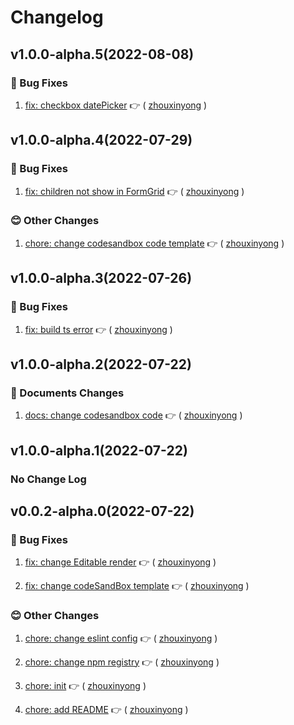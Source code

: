# Changelog

## v1.0.0-alpha.5(2022-08-08)

### :bug: Bug Fixes

1. [fix: checkbox datePicker](https://github.com/formilyjs/antdv-x3/commit/ce0f21e) :point_right: ( [zhouxinyong](https://github.com/zhouxinyong) )

## v1.0.0-alpha.4(2022-07-29)

### :bug: Bug Fixes

1. [fix: children not show in FormGrid](https://github.com/formilyjs/antdv-x3/commit/40abb2a) :point_right: ( [zhouxinyong](https://github.com/zhouxinyong) )

### :blush: Other Changes

1. [chore: change codesandbox code template](https://github.com/formilyjs/antdv-x3/commit/58e185e) :point_right: ( [zhouxinyong](https://github.com/zhouxinyong) )

## v1.0.0-alpha.3(2022-07-26)

### :bug: Bug Fixes

1. [fix: build ts error](https://github.com/formilyjs/antdv-x3/commit/0d63b09) :point_right: ( [zhouxinyong](https://github.com/zhouxinyong) )

## v1.0.0-alpha.2(2022-07-22)

### :memo: Documents Changes

1. [docs: change codesandbox code](https://github.com/formilyjs/antdv-x3/commit/ee8c179) :point_right: ( [zhouxinyong](https://github.com/zhouxinyong) )

## v1.0.0-alpha.1(2022-07-22)

### No Change Log

## v0.0.2-alpha.0(2022-07-22)

### :bug: Bug Fixes

1. [fix: change Editable render](https://github.com/formilyjs/antdv-x3/commit/e0ba15f) :point_right: ( [zhouxinyong](https://github.com/zhouxinyong) )

1. [fix: change codeSandBox template](https://github.com/formilyjs/antdv-x3/commit/f93471f) :point_right: ( [zhouxinyong](https://github.com/zhouxinyong) )

### :blush: Other Changes

1. [chore: change eslint config](https://github.com/formilyjs/antdv-x3/commit/fbeee0e) :point_right: ( [zhouxinyong](https://github.com/zhouxinyong) )

1. [chore: change npm registry](https://github.com/formilyjs/antdv-x3/commit/cea0caf) :point_right: ( [zhouxinyong](https://github.com/zhouxinyong) )

1. [chore: init](https://github.com/formilyjs/antdv-x3/commit/9225d65) :point_right: ( [zhouxinyong](https://github.com/zhouxinyong) )

1. [chore: add README](https://github.com/formilyjs/antdv-x3/commit/b18bf2c) :point_right: ( [zhouxinyong](https://github.com/zhouxinyong) )

